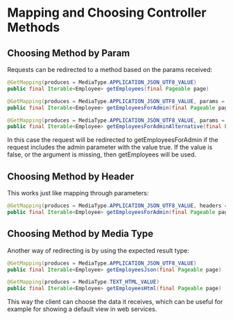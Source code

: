 # Mapping and Choosing Controller Methods

## Choosing Method by Param

Requests can be redirected to a method based on the params received:

```java
@GetMapping(produces = MediaType.APPLICATION_JSON_UTF8_VALUE)
public final Iterable<Employee> getEmployees(final Pageable page)

@GetMapping(produces = MediaType.APPLICATION_JSON_UTF8_VALUE, params = "admin=true")
public final Iterable<Employee> getEmployeesForAdmin(final Pageable page)

@GetMapping(produces = MediaType.APPLICATION_JSON_UTF8_VALUE, params = { "admin=true", "flag=true" } )
public final Iterable<Employee> getEmployeesForAdminAlternative(final Pageable page)
```

In this case the request will be redirected to getEmployeesForAdmin if the request includes the admin parameter with the value true. If the value is false, or the argument is missing, then getEmployees will be used.

## Choosing Method by Header

This works just like mapping through parameters:

```java
@GetMapping(produces = MediaType.APPLICATION_JSON_UTF8_VALUE, headers = "admin=true")
public final Iterable<Employee> getEmployeesForAdmin(final Pageable page)
```

## Choosing Method by Media Type

Another way of redirecting is by using the expected result type:

```java
@GetMapping(produces = MediaType.APPLICATION_JSON_UTF8_VALUE)
public final Iterable<Employee> getEmployeesJson(final Pageable page)

@GetMapping(produces = MediaType.TEXT_HTML_VALUE)
public final Iterable<Employee> getEmployeesHtml(final Pageable page)
```

This way the client can choose the data it receives, which can be useful for example for showing a default view in web services.

